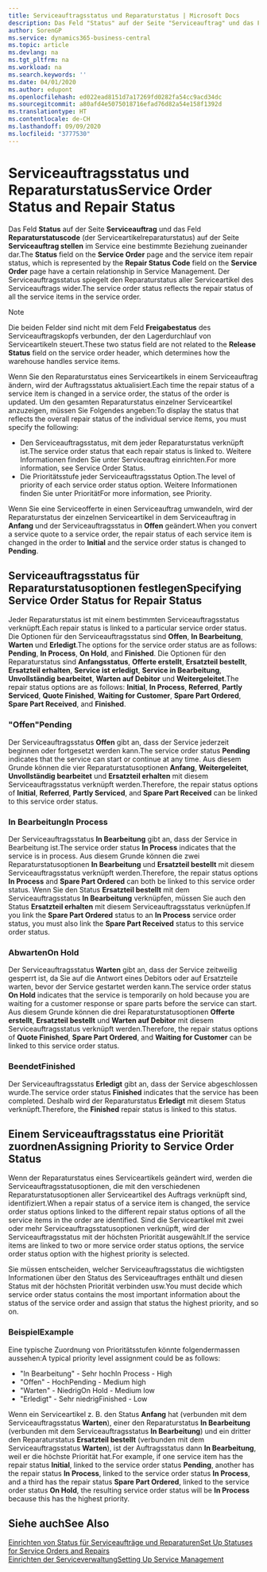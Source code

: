 ```yaml
---
title: Serviceauftragsstatus und Reparaturstatus | Microsoft Docs
description: Das Feld "Status" auf der Seite "Serviceauftrag" und das Feld "Reparaturstatuscode" (der Serviceartikelreparaturstatus) auf der Seite "Serviceauftrag stellen" im Service eine bestimmte Beziehung zueinander dar. Der Serviceauftragsstatus spiegelt den Reparaturstatus aller Serviceartikel des Serviceauftrags wider.
author: SorenGP
ms.service: dynamics365-business-central
ms.topic: article
ms.devlang: na
ms.tgt_pltfrm: na
ms.workload: na
ms.search.keywords: ''
ms.date: 04/01/2020
ms.author: edupont
ms.openlocfilehash: ed022ead8151d7a17269fd0282fa54cc9acd34dc
ms.sourcegitcommit: a80afd4e5075018716efad76d82a54e158f1392d
ms.translationtype: HT
ms.contentlocale: de-CH
ms.lasthandoff: 09/09/2020
ms.locfileid: "3777530"
---
```

# <a name="service-order-status-and-repair-status"></a><span data-ttu-id="bd40d-104">Serviceauftragsstatus und Reparaturstatus</span><span class="sxs-lookup"><span data-stu-id="bd40d-104">Service Order Status and Repair Status</span></span>
<span data-ttu-id="bd40d-105">Das Feld **Status** auf der Seite **Serviceauftrag** und das Feld **Reparaturstatuscode** (der Serviceartikelreparaturstatus) auf der Seite **Serviceauftrag stellen** im Service eine bestimmte Beziehung zueinander dar.</span><span class="sxs-lookup"><span data-stu-id="bd40d-105">The **Status** field on the **Service Order** page and the service item repair status, which is represented by the **Repair Status Code** field on the **Service Order** page have a certain relationship in Service Management.</span></span> <span data-ttu-id="bd40d-106">Der Serviceauftragsstatus spiegelt den Reparaturstatus aller Serviceartikel des Serviceauftrags wider.</span><span class="sxs-lookup"><span data-stu-id="bd40d-106">The service order status reflects the repair status of all the service items in the service order.</span></span>  

> [!NOTE]  
>  <span data-ttu-id="bd40d-107">Die beiden Felder sind nicht mit dem Feld **Freigabestatus** des Serviceauftragskopfs verbunden, der den Lagerdurchlauf von Serviceartikeln steuert.</span><span class="sxs-lookup"><span data-stu-id="bd40d-107">These two status field are not related to the **Release Status** field on the service order header, which determines how the warehouse handles service items.</span></span>  

 <span data-ttu-id="bd40d-108">Wenn Sie den Reparaturstatus eines Serviceartikels in einem Serviceauftrag ändern, wird der Auftragsstatus aktualisiert.</span><span class="sxs-lookup"><span data-stu-id="bd40d-108">Each time the repair status of a service item is changed in a service order, the status of the order is updated.</span></span> <span data-ttu-id="bd40d-109">Um den gesamten Reparaturstatus einzelner Serviceartikel anzuzeigen, müssen Sie Folgendes angeben:</span><span class="sxs-lookup"><span data-stu-id="bd40d-109">To display the status that reflects the overall repair status of the individual service items, you must specify the following:</span></span>  

* <span data-ttu-id="bd40d-110">Den Serviceauftragsstatus, mit dem jeder Reparaturstatus verknüpft ist.</span><span class="sxs-lookup"><span data-stu-id="bd40d-110">The service order status that each repair status is linked to.</span></span> <span data-ttu-id="bd40d-111">Weitere Informationen finden Sie unter Serviceauftrag einrichten.</span><span class="sxs-lookup"><span data-stu-id="bd40d-111">For more information, see Service Order Status.</span></span>  
* <span data-ttu-id="bd40d-112">Die Prioritätsstufe jeder Serviceauftragsstatus Option.</span><span class="sxs-lookup"><span data-stu-id="bd40d-112">The level of priority of each service order status option.</span></span> <span data-ttu-id="bd40d-113">Weitere Informationen finden Sie unter Priorität</span><span class="sxs-lookup"><span data-stu-id="bd40d-113">For more information, see Priority.</span></span>  

 <span data-ttu-id="bd40d-114">Wenn Sie eine Serviceofferte in einen Serviceauftrag umwandeln, wird der Reparaturstatus der einzelnen Serviceartikel in dem Serviceauftrag in **Anfang** und der Serviceauftragsstatus in **Offen** geändert.</span><span class="sxs-lookup"><span data-stu-id="bd40d-114">When you convert a service quote to a service order, the repair status of each service item is changed in the order to **Initial** and the service order status is changed to **Pending**.</span></span>  

## <a name="specifying-service-order-status-for-repair-status"></a><span data-ttu-id="bd40d-115">Serviceauftragsstatus für Reparaturstatusoptionen festlegen</span><span class="sxs-lookup"><span data-stu-id="bd40d-115">Specifying Service Order Status for Repair Status</span></span>  
<span data-ttu-id="bd40d-116">Jeder Reparaturstatus ist mit einem bestimmten Serviceauftragsstatus verknüpft.</span><span class="sxs-lookup"><span data-stu-id="bd40d-116">Each repair status is linked to a particular service order status.</span></span> <span data-ttu-id="bd40d-117">Die Optionen für den Serviceauftragsstatus sind **Offen**, **In Bearbeitung**, **Warten** und **Erledigt**.</span><span class="sxs-lookup"><span data-stu-id="bd40d-117">The options for the service order status are as follows: **Pending**, **In Process**, **On Hold**, and **Finished**.</span></span> <span data-ttu-id="bd40d-118">Die Optionen für den Reparaturstatus sind **Anfangsstatus**, **Offerte erstellt**, **Ersatzteil bestellt**, **Ersatzteil erhalten**, **Service ist erledigt**, **Service in Bearbeitung**, **Unvollständig bearbeitet**, **Warten auf Debitor** und **Weitergeleitet**.</span><span class="sxs-lookup"><span data-stu-id="bd40d-118">The repair status options are as follows: **Initial**, **In Process**, **Referred**, **Partly Serviced**, **Quote Finished**, **Waiting for Customer**, **Spare Part Ordered**, **Spare Part Received**, and **Finished**.</span></span>  

### <a name="pending"></a><span data-ttu-id="bd40d-119">"Offen"</span><span class="sxs-lookup"><span data-stu-id="bd40d-119">Pending</span></span>  
<span data-ttu-id="bd40d-120">Der Serviceauftragsstatus **Offen** gibt an, dass der Service jederzeit beginnen oder fortgesetzt werden kann.</span><span class="sxs-lookup"><span data-stu-id="bd40d-120">The service order status **Pending** indicates that the service can start or continue at any time.</span></span> <span data-ttu-id="bd40d-121">Aus diesem Grunde können die vier Reparaturstatusoptionen **Anfang**, **Weitergeleitet**, **Unvollständig bearbeitet** und **Ersatzteil erhalten** mit diesem Serviceauftragsstatus verknüpft werden.</span><span class="sxs-lookup"><span data-stu-id="bd40d-121">Therefore, the repair status options of **Initial**, **Referred**, **Partly Serviced**, and **Spare Part Received** can be linked to this service order status.</span></span>  

### <a name="in-process"></a><span data-ttu-id="bd40d-122">In Bearbeitung</span><span class="sxs-lookup"><span data-stu-id="bd40d-122">In Process</span></span>  
<span data-ttu-id="bd40d-123">Der Serviceauftragsstatus **In Bearbeitung** gibt an, dass der Service in Bearbeitung ist.</span><span class="sxs-lookup"><span data-stu-id="bd40d-123">The service order status **In Process** indicates that the service is in process.</span></span> <span data-ttu-id="bd40d-124">Aus diesem Grunde können die zwei Reparaturstatusoptionen **In Bearbeitung** und **Ersatzteil bestellt** mit diesem Serviceauftragsstatus verknüpft werden.</span><span class="sxs-lookup"><span data-stu-id="bd40d-124">Therefore, the repair status options **In Process** and **Spare Part Ordered** can both be linked to this service order status.</span></span> <span data-ttu-id="bd40d-125">Wenn Sie den Status **Ersatzteil bestellt** mit dem Serviceauftragsstatus **In Bearbeitung** verknüpfen, müssen Sie auch den Status **Ersatzteil erhalten** mit diesem Serviceauftragsstatus verknüpfen.</span><span class="sxs-lookup"><span data-stu-id="bd40d-125">If you link the **Spare Part Ordered** status to an **In Process** service order status, you must also link the **Spare Part Received** status to this service order status.</span></span>  

### <a name="on-hold"></a><span data-ttu-id="bd40d-126">Abwarten</span><span class="sxs-lookup"><span data-stu-id="bd40d-126">On Hold</span></span>  
<span data-ttu-id="bd40d-127">Der Serviceauftragsstatus **Warten** gibt an, dass der Service zeitweilig gesperrt ist, da Sie auf die Antwort eines Debitors oder auf Ersatzteile warten, bevor der Service gestartet werden kann.</span><span class="sxs-lookup"><span data-stu-id="bd40d-127">The service order status **On Hold** indicates that the service is temporarily on hold because you are waiting for a customer response or spare parts before the service can start.</span></span> <span data-ttu-id="bd40d-128">Aus diesem Grunde können die drei Reparaturstatusoptionen **Offerte erstellt**, **Ersatzteil bestellt** und **Warten auf Debitor** mit diesem Serviceauftragsstatus verknüpft werden.</span><span class="sxs-lookup"><span data-stu-id="bd40d-128">Therefore, the repair status options of **Quote Finished**, **Spare Part Ordered**, and **Waiting for Customer** can be linked to this service order status.</span></span>  

### <a name="finished"></a><span data-ttu-id="bd40d-129">Beendet</span><span class="sxs-lookup"><span data-stu-id="bd40d-129">Finished</span></span>  
<span data-ttu-id="bd40d-130">Der Serviceauftragsstatus **Erledigt** gibt an, dass der Service abgeschlossen wurde.</span><span class="sxs-lookup"><span data-stu-id="bd40d-130">The service order status **Finished** indicates that the service has been completed.</span></span> <span data-ttu-id="bd40d-131">Deshalb wird der Reparaturstatus **Erledigt** mit diesem Status verknüpft.</span><span class="sxs-lookup"><span data-stu-id="bd40d-131">Therefore, the **Finished** repair status is linked to this status.</span></span>  

## <a name="assigning-priority-to-service-order-status"></a><span data-ttu-id="bd40d-132">Einem Serviceauftragsstatus eine Priorität zuordnen</span><span class="sxs-lookup"><span data-stu-id="bd40d-132">Assigning Priority to Service Order Status</span></span>  
<span data-ttu-id="bd40d-133">Wenn der Reparaturstatus eines Serviceartikels geändert wird, werden die Serviceauftragsstatusoptionen, die mit den verschiedenen Reparaturstatusoptionen aller Serviceartikel des Auftrags verknüpft sind, identifiziert.</span><span class="sxs-lookup"><span data-stu-id="bd40d-133">When a repair status of a service item is changed, the service order status options linked to the different repair status options of all the service items in the order are identified.</span></span> <span data-ttu-id="bd40d-134">Sind die Serviceartikel mit zwei oder mehr Serviceauftragsstatusoptionen verknüpft, wird der Serviceauftragsstatus mit der höchsten Priorität ausgewählt.</span><span class="sxs-lookup"><span data-stu-id="bd40d-134">If the service items are linked to two or more service order status options, the service order status option with the highest priority is selected.</span></span>  

<span data-ttu-id="bd40d-135">Sie müssen entscheiden, welcher Serviceauftragsstatus die wichtigsten Informationen über den Status des Serviceauftrages enthält und diesen Status mit der höchsten Priorität verbinden usw.</span><span class="sxs-lookup"><span data-stu-id="bd40d-135">You must decide which service order status contains the most important information about the status of the service order and assign that status the highest priority, and so on.</span></span>  

### <a name="example"></a><span data-ttu-id="bd40d-136">Beispiel</span><span class="sxs-lookup"><span data-stu-id="bd40d-136">Example</span></span>  
<span data-ttu-id="bd40d-137">Eine typische Zuordnung von Prioritätsstufen könnte folgendermassen aussehen:</span><span class="sxs-lookup"><span data-stu-id="bd40d-137">A typical priority level assignment could be as follows:</span></span>  

* <span data-ttu-id="bd40d-138">"In Bearbeitung" - Sehr hoch</span><span class="sxs-lookup"><span data-stu-id="bd40d-138">In Process - High</span></span>  
* <span data-ttu-id="bd40d-139">"Offen" - Hoch</span><span class="sxs-lookup"><span data-stu-id="bd40d-139">Pending - Medium high</span></span>  
* <span data-ttu-id="bd40d-140">"Warten" - Niedrig</span><span class="sxs-lookup"><span data-stu-id="bd40d-140">On Hold - Medium low</span></span>  
* <span data-ttu-id="bd40d-141">"Erledigt" - Sehr niedrig</span><span class="sxs-lookup"><span data-stu-id="bd40d-141">Finished - Low</span></span>  

<span data-ttu-id="bd40d-142">Wenn ein Serviceartikel z. B. den Status **Anfang** hat (verbunden mit dem Serviceauftragsstatus **Warten**), einer den Reparaturstatus **In Bearbeitung** (verbunden mit dem Serviceauftragsstatus **In Bearbeitung**) und ein dritter den Reparaturstatus **Ersatzteil bestellt** (verbunden mit dem Serviceauftragsstatus **Warten**), ist der Auftragsstatus dann **In Bearbeitung**, weil er die höchste Priorität hat.</span><span class="sxs-lookup"><span data-stu-id="bd40d-142">For example, if one service item has the repair status **Initial**, linked to the service order status **Pending**, another has the repair status **In Process**, linked to the service order status **In Process**, and a third has the repair status **Spare Part Ordered**, linked to the service order status **On Hold**, the resulting service order status will be **In Process** because this has the highest priority.</span></span>  

## <a name="see-also"></a><span data-ttu-id="bd40d-143">Siehe auch</span><span class="sxs-lookup"><span data-stu-id="bd40d-143">See Also</span></span>  
[<span data-ttu-id="bd40d-144">Einrichten von Status für Serviceaufträge und Reparaturen</span><span class="sxs-lookup"><span data-stu-id="bd40d-144">Set Up Statuses for Service Orders and Repairs</span></span>](service-order-repair-status.md)  
[<span data-ttu-id="bd40d-145">Einrichten der Serviceverwaltung</span><span class="sxs-lookup"><span data-stu-id="bd40d-145">Setting Up Service Management</span></span>](service-setup-service.md)  
